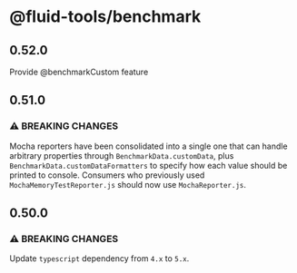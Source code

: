 # @fluid-tools/benchmark

## 0.52.0

Provide @benchmarkCustom feature

## 0.51.0

### ⚠ BREAKING CHANGES

Mocha reporters have been consolidated into a single one that can handle arbitrary properties through `BenchmarkData.customData`, plus `BenchmarkData.customDataFormatters` to specify how each value should be printed to console.
Consumers who previously used `MochaMemoryTestReporter.js` should now use `MochaReporter.js`.


## 0.50.0

### ⚠ BREAKING CHANGES

Update `typescript` dependency from `4.x` to `5.x`.
